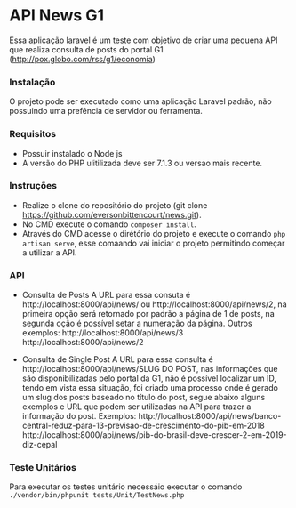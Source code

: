 # API News G1

Essa aplicação laravel é um teste com objetivo de criar uma pequena API que realiza consulta de posts do portal G1 (http://pox.globo.com/rss/g1/economia)

### Instalação

O projeto pode ser executado como uma aplicação Laravel padrão, não possuindo uma prefência de servidor ou ferramenta.

### Requisitos

- Possuir instalado o Node js
- A versão do PHP ulitilizada deve ser 7.1.3 ou versao mais recente.

### Instruções

- Realize o clone do repositório do projeto (git clone https://github.com/eversonbittencourt/news.git).
- No CMD execute o comando ```composer install```.
- Através do CMD acesse o dirétório do projeto e execute o comando ```php artisan serve```, esse comaando vai iniciar o projeto permitindo começar a utilizar a API.

### API

- Consulta de Posts
	A URL para essa consuta é http://localhost:8000/api/news/ ou http://localhost:8000/api/news/2, na primeira opção será retornado por padrão a página de 1 de posts, na segunda oção é possível setar a numeração da página.
	Outros exemplos:
		http://localhost:8000/api/news/3
		http://localhost:8000/api/news/2  

- Consulta de Single Post
	A URL para essa consulta é http://localhost:8000/api/news/SLUG DO POST, nas informações que são disponibilizadas pelo portal da G1, não é possível localizar um ID, tendo em vista essa situação, foi criado uma processo onde é gerado um slug dos posts baseado no título do post, segue abaixo alguns exemplos e URL que podem ser utilizadas na API para trazer a informação do post.
	Exemplos:
		http://localhost:8000/api/news/banco-central-reduz-para-13-previsao-de-crescimento-do-pib-em-2018
		http://localhost:8000/api/news/pib-do-brasil-deve-crescer-2-em-2019-diz-cepal


### Teste Unitários

Para executar os testes unitário necessáio executar o comando ```./vendor/bin/phpunit tests/Unit/TestNews.php```


